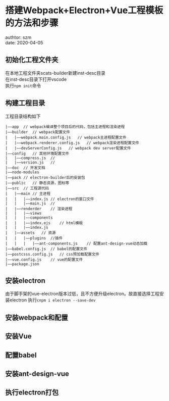 # 搭建Webpack+Electron+Vue工程模板的方法和步骤

authtor: szm  
date: 2020-04-05
## 初始化工程文件夹
在本地工程文件夹scats-builder新建inst-desc目录  
在inst-desc目录下打开vscode  
执行`npm init`命令

## 构建工程目录
工程目录结构如下 
``` 
|——app  // webpack编译整个项目后的代码，包括主进程和渲染进程
|——builder  // webpack配置文件 
|   |——webpack.main.config.js   // webpack主进程配置文件
|   |——webpack.renderer.config.js   // webpack渲染进程配置文件
|   |——devServerConfig.js   // webpack dev server配置文件
|——config   // 其他环境配置文件
|   |——compress.js  //
|   |——version.js   //
|——doc  // 开发文档  
|——node-modules  
|——pack // electron-builder后的安装包
|——public   // 静态资源，图标等  
|——src  // 工程源代码   
|   |——main // 主进程
|   |   |——index.js // electron的窗口文件
|   |   |——main.js  //
|   |——renderder    // 渲染进程
|   |   |——views
|   |   |——components 
|   |   |——index.ejs    // html模板
|   |   |——index.js
|   |——assets   // 资源
|   |   |——plugins  //插件
|   |   |   |——ant-components.js    // 配置ant-design-vue动态加载
|——babel.config.js  // babel的配置文件  
|——postcsss.config.js   // css预加载配置文件
|——vue.config.js    // vue的配置文件
|——package.json
```

## 安装electron
由于脚手架的vue-electron版本过低，且不方便升级electron。故直接选择工程安装electron
执行`cnpm i electron --save-dev`

## 安装webpack和配置

## 安装Vue

## 配置babel

## 安装ant-design-vue

## 执行electron打包
